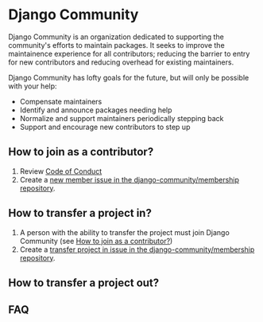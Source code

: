 # Django Community

Django Community is an organization dedicated to supporting the
community's efforts to maintain packages. It seeks to improve the
maintainence experience for all contributors; reducing the barrier
to entry for new contributors and reducing overhead for existing
maintainers.

Django Community has lofty goals for the future, but will only be
possible with your help:

- Compensate maintainers
- Identify and announce packages needing help
- Normalize and support maintainers periodically stepping back
- Support and encourage new contributors to step up

## How to join as a contributor?

1. Review [Code of Conduct](https://github.com/django-community/membership/blob/main/CODE_OF_CONDUCT.md) 
2. Create a [new member issue in the django-community/membership repository](https://github.com/django-community/membership/issues/new/choose).

## How to transfer a project in?

1. A person with the ability to transfer the project must join Django Community (see [How to join as a contributor?](https://github.com/django-community#how-to-join-as-a-contributor))
2. Create a [transfer project in issue in the django-community/membership repository](https://github.com/django-community/membership/issues/new/choose).

## How to transfer a project out?

## FAQ
